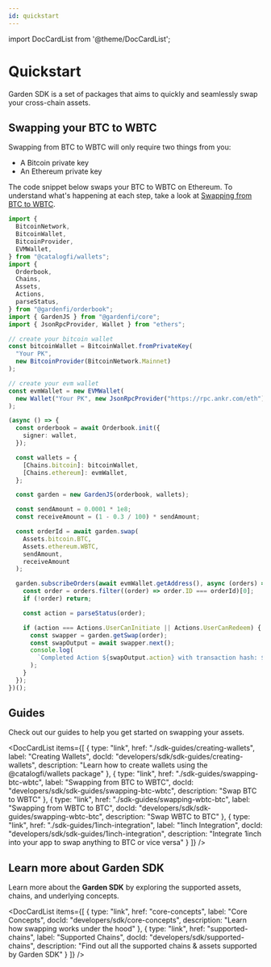 ```yaml
---
id: quickstart
---
```


import DocCardList from '@theme/DocCardList';

# Quickstart

Garden SDK is a set of packages that aims to quickly and seamlessly swap your cross-chain assets.

## Swapping your BTC to WBTC

Swapping from BTC to WBTC will only require two things from you:

- A Bitcoin private key
- An Ethereum private key

The code snippet below swaps your BTC to WBTC on Ethereum. To understand what's happening at each step, take a look at [Swapping from BTC to WBTC](./sdk-guides/SwappingBtcWbtc.md).

```ts
import {
  BitcoinNetwork,
  BitcoinWallet,
  BitcoinProvider,
  EVMWallet,
} from "@catalogfi/wallets";
import {
  Orderbook,
  Chains,
  Assets,
  Actions,
  parseStatus,
} from "@gardenfi/orderbook";
import { GardenJS } from "@gardenfi/core";
import { JsonRpcProvider, Wallet } from "ethers";

// create your bitcoin wallet
const bitcoinWallet = BitcoinWallet.fromPrivateKey(
  "Your PK",
  new BitcoinProvider(BitcoinNetwork.Mainnet)
);

// create your evm wallet
const evmWallet = new EVMWallet(
  new Wallet("Your PK", new JsonRpcProvider("https://rpc.ankr.com/eth"))
);

(async () => {
  const orderbook = await Orderbook.init({
    signer: wallet,
  });

  const wallets = {
    [Chains.bitcoin]: bitcoinWallet,
    [Chains.ethereum]: evmWallet,
  };

  const garden = new GardenJS(orderbook, wallets);

  const sendAmount = 0.0001 * 1e8;
  const receiveAmount = (1 - 0.3 / 100) * sendAmount;

  const orderId = await garden.swap(
    Assets.bitcoin.BTC,
    Assets.ethereum.WBTC,
    sendAmount,
    receiveAmount
  );

  garden.subscribeOrders(await evmWallet.getAddress(), async (orders) => {
    const order = orders.filter((order) => order.ID === orderId)[0];
    if (!order) return;

    const action = parseStatus(order);

    if (action === Actions.UserCanInitiate || Actions.UserCanRedeem) {
      const swapper = garden.getSwap(order);
      const swapOutput = await swapper.next();
      console.log(
        `Completed Action ${swapOutput.action} with transaction hash: ${swapOutput.output}`
      );
    }
  });
})();
```

## Guides

Check out our guides to help you get started on swapping your assets.

<DocCardList
items={[
{
type: "link",
href: "./sdk-guides/creating-wallets",
label: "Creating Wallets",
docId: "developers/sdk/sdk-guides/creating-wallets",
description: "Learn how to create wallets using the @catalogfi/wallets package"
},
{
type: "link",
href: "./sdk-guides/swapping-btc-wbtc",
label: "Swapping from BTC to WBTC",
docId: "developers/sdk/sdk-guides/swapping-btc-wbtc",
description: "Swap BTC to WBTC"
},
{
type: "link",
href: "./sdk-guides/swapping-wbtc-btc",
label: "Swapping from WBTC to BTC",
docId: "developers/sdk/sdk-guides/swapping-wbtc-btc",
description: "Swap WBTC to BTC"
},
{
type: "link",
href: "./sdk-guides/1inch-integration",
label: "1inch Integration",
docId: "developers/sdk/sdk-guides/1inch-integration",
description: "Integrate 1inch into your app to swap anything to BTC or vice versa"
}
]}
/>

## Learn more about Garden SDK

Learn more about the **Garden SDK** by exploring the supported assets, chains, and underlying concepts.

<DocCardList
items={[
{
type: "link",
href: "core-concepts",
label: "Core Concepts",
docId: "developers/sdk/core-concepts",
description: "Learn how swapping works under the hood"
},
{
type: "link",
href: "supported-chains",
label: "Supported Chains",
docId: "developers/sdk/supported-chains",
description: "Find out all the supported chains & assets supported by Garden SDK"
}
]}
/>
